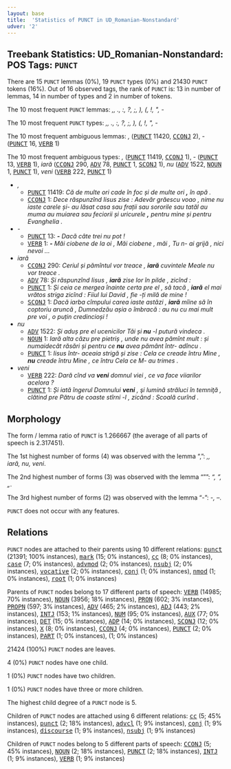 ```yaml
---
layout: base
title:  'Statistics of PUNCT in UD_Romanian-Nonstandard'
udver: '2'
---
```


## Treebank Statistics: UD_Romanian-Nonstandard: POS Tags: `PUNCT`

There are 15 `PUNCT` lemmas (0%), 19 `PUNCT` types (0%) and 21430 `PUNCT` tokens (16%).
Out of 16 observed tags, the rank of `PUNCT` is: 13 in number of lemmas, 14 in number of types and 2 in number of tokens.

The 10 most frequent `PUNCT` lemmas: <em>,, ., :, ?, ;, ), (, !, ", -</em>

The 10 most frequent `PUNCT` types:  <em>,, ., :, ?, ;, ), (, !, ", -</em>

The 10 most frequent ambiguous lemmas: <em>,</em> (<tt><a href="ro_nonstandard-pos-PUNCT.html">PUNCT</a></tt> 11420, <tt><a href="ro_nonstandard-pos-CCONJ.html">CCONJ</a></tt> 2), <em>-</em> (<tt><a href="ro_nonstandard-pos-PUNCT.html">PUNCT</a></tt> 16, <tt><a href="ro_nonstandard-pos-VERB.html">VERB</a></tt> 1)

The 10 most frequent ambiguous types:  <em>,</em> (<tt><a href="ro_nonstandard-pos-PUNCT.html">PUNCT</a></tt> 11419, <tt><a href="ro_nonstandard-pos-CCONJ.html">CCONJ</a></tt> 1), <em>-</em> (<tt><a href="ro_nonstandard-pos-PUNCT.html">PUNCT</a></tt> 13, <tt><a href="ro_nonstandard-pos-VERB.html">VERB</a></tt> 1), <em>iară</em> (<tt><a href="ro_nonstandard-pos-CCONJ.html">CCONJ</a></tt> 290, <tt><a href="ro_nonstandard-pos-ADV.html">ADV</a></tt> 78, <tt><a href="ro_nonstandard-pos-PUNCT.html">PUNCT</a></tt> 1, <tt><a href="ro_nonstandard-pos-SCONJ.html">SCONJ</a></tt> 1), <em>nu</em> (<tt><a href="ro_nonstandard-pos-ADV.html">ADV</a></tt> 1522, <tt><a href="ro_nonstandard-pos-NOUN.html">NOUN</a></tt> 1, <tt><a href="ro_nonstandard-pos-PUNCT.html">PUNCT</a></tt> 1), <em>veni</em> (<tt><a href="ro_nonstandard-pos-VERB.html">VERB</a></tt> 222, <tt><a href="ro_nonstandard-pos-PUNCT.html">PUNCT</a></tt> 1)


* <em>,</em>
  * <tt><a href="ro_nonstandard-pos-PUNCT.html">PUNCT</a></tt> 11419: <em>Că de multe ori cade în foc și de multe ori <b>,</b> în apă .</em>
  * <tt><a href="ro_nonstandard-pos-CCONJ.html">CCONJ</a></tt> 1: <em>Dece răspunzînd Iisus zise : Adevăr grăescu voao , nime nu iaste carele și- au lăsat casa sau frații sau sororile sau tatăl au muma au muiarea sau feciorii și uricurele <b>,</b> pentru mine și pentru Evanghelia .</em>
* <em>-</em>
  * <tt><a href="ro_nonstandard-pos-PUNCT.html">PUNCT</a></tt> 13: <em><b>-</b> Dacă câte trei nu pot !</em>
  * <tt><a href="ro_nonstandard-pos-VERB.html">VERB</a></tt> 1: <em><b>-</b> Măi ciobene de la oi , Măi ciobene , măi , Tu n- ai grijă , nici nevoi ...</em>
* <em>iară</em>
  * <tt><a href="ro_nonstandard-pos-CCONJ.html">CCONJ</a></tt> 290: <em>Ceriul și pămîntul vor treace , <b>iară</b> cuvintele Meale nu vor treace .</em>
  * <tt><a href="ro_nonstandard-pos-ADV.html">ADV</a></tt> 78: <em>Și răspunzînd Iisus , <b>iară</b> zise lor în pilde , zicînd :</em>
  * <tt><a href="ro_nonstandard-pos-PUNCT.html">PUNCT</a></tt> 1: <em>Și ceia ce mergea înainte certa pre el , să tacă , <b>iară</b> el mai vrătos striga zicînd : Fiiul lui David , fie -ți milă de mine !</em>
  * <tt><a href="ro_nonstandard-pos-SCONJ.html">SCONJ</a></tt> 1: <em>Dacă iarba cîmpului carea iaste astăzi , <b>iară</b> mîine să în coptoriu aruncă , Dumnedzău așia o îmbracă : au nu cu mai mult pre voi , o puțin credincioși !</em>
* <em>nu</em>
  * <tt><a href="ro_nonstandard-pos-ADV.html">ADV</a></tt> 1522: <em>Și aduș pre el ucenicilor Tăi și <b>nu</b> -l putură vindeca .</em>
  * <tt><a href="ro_nonstandard-pos-NOUN.html">NOUN</a></tt> 1: <em>Iară alta căzu pre pietriș , unde nu avea pămînt mult : și numaidecât răsări și pentru ce <b>nu</b> avea pământ într- adîncu .</em>
  * <tt><a href="ro_nonstandard-pos-PUNCT.html">PUNCT</a></tt> 1: <em>Iisus într- aceaia strigă și zise : Cela cе creade întru Mine , <b>nu</b> creade întru Mine , cе întru Cela cе M- au trimes .</em>
* <em>veni</em>
  * <tt><a href="ro_nonstandard-pos-VERB.html">VERB</a></tt> 222: <em>Dară cînd va <b>veni</b> domnul viei , ce va face viiarilor acelora ?</em>
  * <tt><a href="ro_nonstandard-pos-PUNCT.html">PUNCT</a></tt> 1: <em>Și iată îngerul Domnului <b>veni</b> , şi lumină străluci în temniţă , clătind pre Pătru de coaste stîrni -l , zicănd : Scoală curînd .</em>

## Morphology

The form / lemma ratio of `PUNCT` is 1.266667 (the average of all parts of speech is 2.317451).

The 1st highest number of forms (4) was observed with the lemma “,”: <em>,, iară, nu, veni</em>.

The 2nd highest number of forms (3) was observed with the lemma “””: <em>“, ”, „</em>.

The 3rd highest number of forms (2) was observed with the lemma “-”: <em>-, –</em>.

`PUNCT` does not occur with any features.


## Relations

`PUNCT` nodes are attached to their parents using 10 different relations: <tt><a href="ro_nonstandard-dep-punct.html">punct</a></tt> (21391; 100% instances), <tt><a href="ro_nonstandard-dep-mark.html">mark</a></tt> (15; 0% instances), <tt><a href="ro_nonstandard-dep-cc.html">cc</a></tt> (8; 0% instances), <tt><a href="ro_nonstandard-dep-case.html">case</a></tt> (7; 0% instances), <tt><a href="ro_nonstandard-dep-advmod.html">advmod</a></tt> (2; 0% instances), <tt><a href="ro_nonstandard-dep-nsubj.html">nsubj</a></tt> (2; 0% instances), <tt><a href="ro_nonstandard-dep-vocative.html">vocative</a></tt> (2; 0% instances), <tt><a href="ro_nonstandard-dep-conj.html">conj</a></tt> (1; 0% instances), <tt><a href="ro_nonstandard-dep-nmod.html">nmod</a></tt> (1; 0% instances), <tt><a href="ro_nonstandard-dep-root.html">root</a></tt> (1; 0% instances)

Parents of `PUNCT` nodes belong to 17 different parts of speech: <tt><a href="ro_nonstandard-pos-VERB.html">VERB</a></tt> (14985; 70% instances), <tt><a href="ro_nonstandard-pos-NOUN.html">NOUN</a></tt> (3956; 18% instances), <tt><a href="ro_nonstandard-pos-PRON.html">PRON</a></tt> (602; 3% instances), <tt><a href="ro_nonstandard-pos-PROPN.html">PROPN</a></tt> (597; 3% instances), <tt><a href="ro_nonstandard-pos-ADV.html">ADV</a></tt> (465; 2% instances), <tt><a href="ro_nonstandard-pos-ADJ.html">ADJ</a></tt> (443; 2% instances), <tt><a href="ro_nonstandard-pos-INTJ.html">INTJ</a></tt> (153; 1% instances), <tt><a href="ro_nonstandard-pos-NUM.html">NUM</a></tt> (95; 0% instances), <tt><a href="ro_nonstandard-pos-AUX.html">AUX</a></tt> (77; 0% instances), <tt><a href="ro_nonstandard-pos-DET.html">DET</a></tt> (15; 0% instances), <tt><a href="ro_nonstandard-pos-ADP.html">ADP</a></tt> (14; 0% instances), <tt><a href="ro_nonstandard-pos-SCONJ.html">SCONJ</a></tt> (12; 0% instances), <tt><a href="ro_nonstandard-pos-X.html">X</a></tt> (8; 0% instances), <tt><a href="ro_nonstandard-pos-CCONJ.html">CCONJ</a></tt> (4; 0% instances), <tt><a href="ro_nonstandard-pos-PUNCT.html">PUNCT</a></tt> (2; 0% instances), <tt><a href="ro_nonstandard-pos-PART.html">PART</a></tt> (1; 0% instances),  (1; 0% instances)

21424 (100%) `PUNCT` nodes are leaves.

4 (0%) `PUNCT` nodes have one child.

1 (0%) `PUNCT` nodes have two children.

1 (0%) `PUNCT` nodes have three or more children.

The highest child degree of a `PUNCT` node is 5.

Children of `PUNCT` nodes are attached using 6 different relations: <tt><a href="ro_nonstandard-dep-cc.html">cc</a></tt> (5; 45% instances), <tt><a href="ro_nonstandard-dep-punct.html">punct</a></tt> (2; 18% instances), <tt><a href="ro_nonstandard-dep-advcl.html">advcl</a></tt> (1; 9% instances), <tt><a href="ro_nonstandard-dep-conj.html">conj</a></tt> (1; 9% instances), <tt><a href="ro_nonstandard-dep-discourse.html">discourse</a></tt> (1; 9% instances), <tt><a href="ro_nonstandard-dep-nsubj.html">nsubj</a></tt> (1; 9% instances)

Children of `PUNCT` nodes belong to 5 different parts of speech: <tt><a href="ro_nonstandard-pos-CCONJ.html">CCONJ</a></tt> (5; 45% instances), <tt><a href="ro_nonstandard-pos-NOUN.html">NOUN</a></tt> (2; 18% instances), <tt><a href="ro_nonstandard-pos-PUNCT.html">PUNCT</a></tt> (2; 18% instances), <tt><a href="ro_nonstandard-pos-INTJ.html">INTJ</a></tt> (1; 9% instances), <tt><a href="ro_nonstandard-pos-VERB.html">VERB</a></tt> (1; 9% instances)

